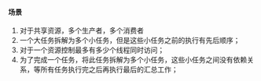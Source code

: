 #### 场景

1. 对于共享资源，多个生产者，多个消费者
2. 一个大任务拆解为多个小任务，但是这些小任务之前的执行有先后顺序；
3. 对于一个资源控制最多有多少个线程同时访问；
4. 为了完成一个任务，将此任务拆解为多个小任务，这些小任务之间没有依赖关系，等所有任务执行完之后再执行最后的汇总工作；
